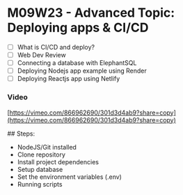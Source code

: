 # M09W23 - Advanced Topic: Deploying apps & CI/CD

- [ ] What is CI/CD and deploy?
- [ ] Web Dev Review
- [ ] Connecting a database with ElephantSQL
- [ ] Deploying Nodejs app example using Render
- [ ] Deploying Reactjs app using Netlify

### Video
[https://vimeo.com/866962690/301d3d4ab9?share=copy](https://vimeo.com/866962690/301d3d4ab9?share=copy)

## Steps:
- NodeJS/Git installed
- Clone repository
- Install project dependencies
- Setup database
- Set the environment variables (.env)
- Running scripts
